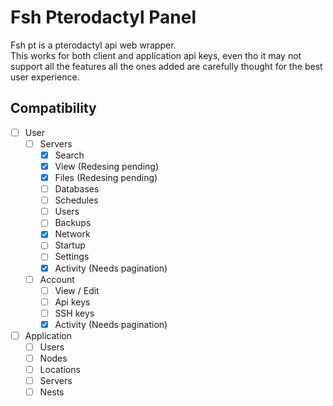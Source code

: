 # Fsh Pterodactyl Panel
Fsh pt is a pterodactyl api web wrapper.\
This works for both client and application api keys, even tho it may not support all the features all the ones added are carefully thought for the best user experience.

## Compatibility
- [ ] User
  - [ ] Servers
    - [x] Search
    - [x] View (Redesing pending)
    - [x] Files (Redesing pending)
    - [ ] Databases
    - [ ] Schedules
    - [ ] Users
    - [ ] Backups
    - [x] Network
    - [ ] Startup
    - [ ] Settings
    - [x] Activity (Needs pagination)
  - [ ] Account
    - [ ] View / Edit
    - [ ] Api keys
    - [ ] SSH keys
    - [x] Activity (Needs pagination)
- [ ] Application
  - [ ] Users
  - [ ] Nodes
  - [ ] Locations
  - [ ] Servers
  - [ ] Nests